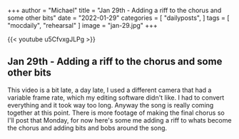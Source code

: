 +++
author = "Michael"
title = "Jan 29th - Adding a riff to the chorus and some other bits"
date = "2022-01-29"
categories = [
  "dailyposts",
]
tags = [
  "mocdaily",
  "rehearsal"
]
image = "jan-29.jpg"
+++

{{< youtube u5CfvxgJLPg >}}

## Jan 29th - Adding a riff to the chorus and some other bits
This video is a bit late, a day late, I used a different camera that had a variable frame rate, which my editing software didn't like. I had to convert everything and it took way too long. Anyway the song is really coming together at this point. There is more footage of making the final chorus so I'll post that Monday, for now here's some me adding a riff to whats become the chorus and adding bits and bobs around the song.